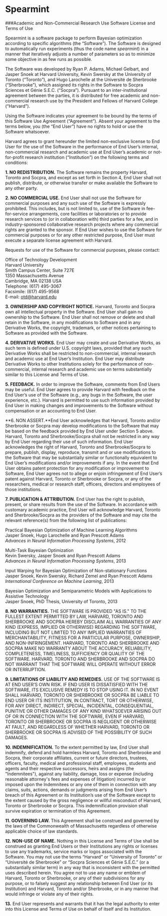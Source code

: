 # Spearmint

###Academic and Non-Commercial Research Use Software License and Terms
of Use

Spearmint is a software package to perform Bayesian optimization
according to specific algorithms (the “Software”).  The Software is
designed to automatically run experiments (thus the code name
*spearmint*) in a manner that iteratively adjusts a number of
parameters so as to minimize some objective in as few runs as
possible.  

The Software was developed by Ryan P. Adams, Michael Gelbart, and
Jasper Snoek at Harvard University, Kevin Swersky at the
University of Toronto (“Toronto”), and Hugo Larochelle at the
Université de Sherbrooke (“Sherbrooke”), which assigned its rights
in the Software to Socpra Sciences et Génie
S.E.C. (“Socpra”). Pursuant to an inter-institutional agreement
between the parties, it is distributed for free academic and
non-commercial research use by the President and Fellows of Harvard
College (“Harvard”).  

Using the Software indicates your agreement to be bound by the terms
of this Software Use Agreement (“Agreement”). Absent your agreement
to the terms below, you (the “End User”) have no rights to hold or
use the Software whatsoever.  

Harvard agrees to grant hereunder the limited non-exclusive license
to End User for the use of the Software in the performance of End
User’s internal, non-commercial research and academic use at End
User’s academic or not-for-profit research institution
(“Institution”) on the following terms and conditions:

**1.  NO REDISTRIBUTION.** The Software remains the property Harvard,
Toronto and Socpra, and except as set forth in Section 4, End User
shall not publish, distribute, or otherwise transfer or make
available the Software to any other party.

**2.  NO COMMERCIAL USE.** End User shall not use the Software for
commercial purposes and any such use of the Software is expressly
prohibited. This includes, but is not limited to, use of the
Software in fee-for-service arrangements, core facilities or
laboratories or to provide research services to (or in collaboration
with) third parties for a fee, and in industry-sponsored
collaborative research projects where any commercial rights are
granted to the sponsor. If End User wishes to use the Software for
commercial purposes or for any other restricted purpose, End User
must execute a separate license agreement with Harvard.

Requests for use of the Software for commercial purposes, please
contact:

Office of Technology Development  
Harvard University  
Smith Campus Center, Suite 727E  
1350 Massachusetts Avenue  
Cambridge, MA 02138 USA  
Telephone: (617) 495-3067  
Facsimile: (617) 495-9568  
E-mail: otd@harvard.edu  

**3.  OWNERSHIP AND COPYRIGHT NOTICE.** Harvard, Toronto and Socpra own
all intellectual property in the Software. End User shall gain no
ownership to the Software. End User shall not remove or delete and
shall retain in the Software, in any modifications to Software and
in any Derivative Works, the copyright, trademark, or other notices
pertaining to Software as provided with the Software.

**4.  DERIVATIVE WORKS.** End User may create and use Derivative Works,
as such term is defined under U.S. copyright laws, provided that any
such Derivative Works shall be restricted to non-commercial,
internal research and academic use at End User’s Institution. End
User may distribute Derivative Works to other Institutions solely
for the performance of non-commercial, internal research and
academic use on terms substantially similar to this License and
Terms of Use.

**5.  FEEDBACK.** In order to improve the Software, comments from End
Users may be useful. End User agrees to provide Harvard with
feedback on the End User’s use of the Software (e.g., any bugs in
the Software, the user experience, etc.).  Harvard is permitted to
use such information provided by End User in making changes and
improvements to the Software without compensation or an accounting
to End User.

**6.  NON ASSERT.**End User acknowledges that Harvard, Toronto and/or
Sherbrooke or Socpra may develop modifications to the Software that
may be based on the feedback provided by End User under Section 5
above. Harvard, Toronto and Sherbrooke/Socpra shall not be
restricted in any way by End User regarding their use of such
information.  End User acknowledges the right of Harvard, Toronto
and Sherbrooke/Socpra to prepare, publish, display, reproduce,
transmit and or use modifications to the Software that may be
substantially similar or functionally equivalent to End User’s
modifications and/or improvements if any.  In the event that End
User obtains patent protection for any modification or improvement
to Software, End User agrees not to allege or enjoin infringement of
End User’s patent against Harvard, Toronto or Sherbrooke or Socpra,
or any of the researchers, medical or research staff, officers,
directors and employees of those institutions.  

**7.  PUBLICATION & ATTRIBUTION.** End User has the right to publish,
present, or share results from the use of the Software.  In
accordance with customary academic practice, End User will
acknowledge Harvard, Toronto and Sherbrooke/Socpra as the providers
of the Software and may cite the relevant reference(s) from the
following list of publications:

Practical Bayesian Optimization of Machine Learning Algorithms  
Jasper Snoek, Hugo Larochelle and Ryan Prescott Adams  
*Advances in Neural Information Processing Systems*, 2012  

Multi-Task Bayesian Optimization  
Kevin Swersky, Jasper Snoek and Ryan Prescott Adams  
*Advances in Neural Information Processing Systems*, 2013  

Input Warping for Bayesian Optimization of Non-stationary Functions  
Jasper Snoek, Kevin Swersky, Richard Zemel and Ryan Prescott Adams  
*International Conference on Machine Learning*, 2013  

Bayesian Optimization and Semiparametric Models with Applications to Assistive Technology  
Jasper Snoek, PhD Thesis, University of Toronto, 2013  

**8.  NO WARRANTIES.** THE SOFTWARE IS PROVIDED "AS IS." TO THE FULLEST
EXTENT PERMITTED BY LAW, HARVARD, TORONTO AND SHERBROOKE AND SOCPRA
HEREBY DISCLAIM ALL WARRANTIES OF ANY KIND (EXPRESS, IMPLIED OR
OTHERWISE) REGARDING THE SOFTWARE, INCLUDING BUT NOT LIMITED TO ANY
IMPLIED WARRANTIES OF MERCHANTABILITY, FITNESS FOR A PARTICULAR
PURPOSE, OWNERSHIP, AND NON-INFRINGEMENT.  HARVARD, TORONTO AND
SHERBROOKE AND SOCPRA MAKE NO WARRANTY ABOUT THE ACCURACY,
RELIABILITY, COMPLETENESS, TIMELINESS, SUFFICIENCY OR QUALITY OF THE
SOFTWARE.  HARVARD, TORONTO AND SHERBROOKE AND SOCPRA DO NOT WARRANT
THAT THE SOFTWARE WILL OPERATE WITHOUT ERROR OR INTERRUPTION.

**9.  LIMITATIONS OF LIABILITY AND REMEDIES.** USE OF THE SOFTWARE IS AT
END USER’S OWN RISK. IF END USER IS DISSATISFIED WITH THE SOFTWARE,
ITS EXCLUSIVE REMEDY IS TO STOP USING IT.  IN NO EVENT SHALL
HARVARD, TORONTO OR SHERBROOKE OR SOCPRA BE LIABLE TO END USER OR
ITS INSTITUTION, IN CONTRACT, TORT OR OTHERWISE, FOR ANY DIRECT,
INDIRECT, SPECIAL, INCIDENTAL, CONSEQUENTIAL, PUNITIVE OR OTHER
DAMAGES OF ANY KIND WHATSOEVER ARISING OUT OF OR IN CONNECTION WITH
THE SOFTWARE, EVEN IF HARVARD, TORONTO OR SHERBROOKE OR SOCPRA IS
NEGLIGENT OR OTHERWISE AT FAULT, AND REGARDLESS OF WHETHER HARVARD,
TORONTO OR SHERBROOKE OR SOCPRA IS ADVISED OF THE POSSIBILITY OF
SUCH DAMAGES.

**10. INDEMNIFICATION.** To the extent permitted by law, End User shall
indemnify, defend and hold harmless Harvard, Toronto and Sherbrooke
and Socpra, their corporate affiliates, current or future directors,
trustees, officers, faculty, medical and professional staff,
employees, students and agents and their respective successors,
heirs and assigns (the "Indemnitees"), against any liability,
damage, loss or expense (including reasonable attorney's fees and
expenses of litigation) incurred by or imposed upon the Indemnitees
or any one of them in connection with any claims, suits, actions,
demands or judgments arising from End User’s breach of this
Agreement or its Institution’s use of the Software except to the
extent caused by the gross negligence or willful misconduct of
Harvard, Toronto or Sherbrooke or Socpra. This indemnification
provision shall survive expiration or termination of this Agreement.

**11. GOVERNING LAW.** This Agreement shall be construed and governed by
the laws of the Commonwealth of Massachusetts regardless of
otherwise applicable choice of law standards.

**12. NON-USE OF NAME.**  Nothing in this License and Terms of Use shall
be construed as granting End Users or their Institutions any rights
or licenses to use any trademarks, service marks or logos associated
with the Software.  You may not use the terms “Harvard” or
“University of Toronto” or “Université de Sherbrooke” or “Socpra
Sciences et Génie S.E.C.” (or a substantially similar term) in any
way that is inconsistent with the permitted uses described
herein. You agree not to use any name or emblem of Harvard, Toronto
or Sherbrooke, or any of their subdivisions for any purpose, or to
falsely suggest any relationship between End User (or its
Institution) and Harvard, Toronto and/or Sherbrooke, or in any
manner that would infringe or violate any of their rights.

**13.** End User represents and warrants that it has the legal authority
to enter into this License and Terms of Use on behalf of itself and
its Institution.
